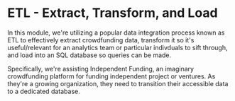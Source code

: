 # ETL - Extract, Transform, and Load

In this module, we're utilizing a popular data integration process known as ETL to effectively extract crowdfunding data, transform it so it's useful/relevant for an analytics team or particular indivduals to sift through, and load into an SQL database so queries can be made. 

Specifically, we're assisting Independent Funding, an imaginary crowdfunding platform for funding independent project or ventures. As they're a growing organization, they need to transition their accessible data to a dedicated database.